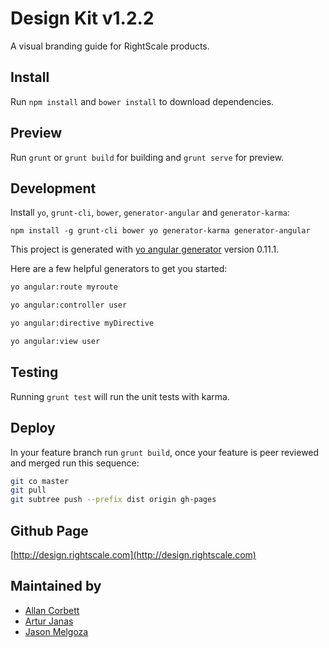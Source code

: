 # Design Kit v1.2.2

A visual branding guide for RightScale products.

## Install

Run `npm install` and  `bower install` to download dependencies.

## Preview

Run `grunt` or `grunt build` for building and `grunt serve` for preview.

## Development

Install `yo`, `grunt-cli`, `bower`, `generator-angular` and `generator-karma`:
```
npm install -g grunt-cli bower yo generator-karma generator-angular
```

This project is generated with [yo angular generator](https://github.com/yeoman/generator-angular)
version 0.11.1.

Here are a few helpful generators to get you started:

```bash
yo angular:route myroute
```

```bash
yo angular:controller user
```

```bash
yo angular:directive myDirective
```

```bash
yo angular:view user
```

## Testing

Running `grunt test` will run the unit tests with karma.

## Deploy

In your feature branch run `grunt build`, once your feature is peer reviewed and merged run this sequence:

```bash
git co master
git pull
git subtree push --prefix dist origin gh-pages
```

## Github Page

[http://design.rightscale.com](http://design.rightscale.com)

## Maintained by

- [Allan Corbett](https://github.com/allancorbett)
- [Artur Janas](https://github.com/abtx)
- [Jason Melgoza](https://github.com/jasonmelgoza)

